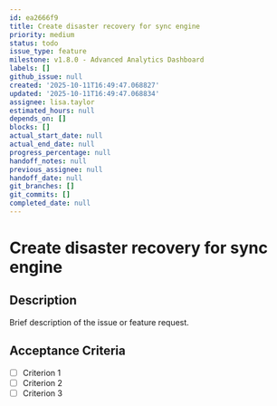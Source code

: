 ```yaml
---
id: ea2666f9
title: Create disaster recovery for sync engine
priority: medium
status: todo
issue_type: feature
milestone: v1.8.0 - Advanced Analytics Dashboard
labels: []
github_issue: null
created: '2025-10-11T16:49:47.068827'
updated: '2025-10-11T16:49:47.068834'
assignee: lisa.taylor
estimated_hours: null
depends_on: []
blocks: []
actual_start_date: null
actual_end_date: null
progress_percentage: null
handoff_notes: null
previous_assignee: null
handoff_date: null
git_branches: []
git_commits: []
completed_date: null
---
```


# Create disaster recovery for sync engine

## Description

Brief description of the issue or feature request.

## Acceptance Criteria

- [ ] Criterion 1
- [ ] Criterion 2
- [ ] Criterion 3